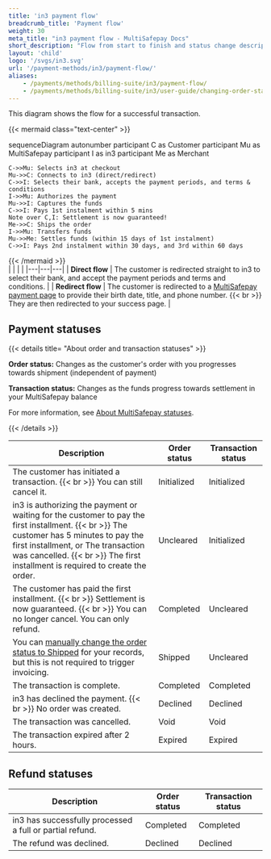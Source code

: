 ```yaml
---
title: 'in3 payment flow'
breadcrumb_title: 'Payment flow'
weight: 30
meta_title: "in3 payment flow - MultiSafepay Docs"
short_description: "Flow from start to finish and status change descriptions"
layout: 'child'
logo: '/svgs/in3.svg'
url: '/payment-methods/in3/payment-flow/'
aliases:
    - /payments/methods/billing-suite/in3/payment-flow/
    - /payments/methods/billing-suite/in3/user-guide/changing-order-status-to-shipped/
---
```


This diagram shows the flow for a successful transaction.

{{< mermaid class="text-center" >}}

sequenceDiagram
    autonumber
    participant C as Customer
    participant Mu as MultiSafepay
    participant I as in3
    participant Me as Merchant

    C->>Mu: Selects in3 at checkout
    Mu->>C: Connects to in3 (direct/redirect)
    C->>I: Selects their bank, accepts the payment periods, and terms & conditions
    I->>Mu: Authorizes the payment
    Mu->>I: Captures the funds
    C->>I: Pays 1st instalment within 5 mins
    Note over C,I: Settlement is now guaranteed!
    Me->>C: Ships the order 
    I->>Mu: Transfers funds 
    Mu->>Me: Settles funds (within 15 days of 1st instalment)
    C->>I: Pays 2nd instalment within 30 days, and 3rd within 60 days 

{{< /mermaid >}}
&nbsp;  
|  |  |  |
|---|---|---|
| **Direct flow** | The customer is redirected straight to in3 to select their bank, and accept the payment periods and terms and conditions. | 
| **Redirect flow** | The customer is redirected to a [MultiSafepay payment page](/payment-pages/) to provide their birth date, title, and phone number. {{< br >}} They are then redirected to your success page. | 

## Payment statuses

{{< details title= "About order and transaction statuses" >}}

**Order status:** Changes as the customer's order with you progresses towards shipment (independent of payment)

**Transaction status:** Changes as the funds progress towards settlement in your MultiSafepay balance

For more information, see [About MultiSafepay statuses](/about-payments/multisafepay-statuses/).

{{< /details >}}

| Description | Order status | Transaction status |
|---|---|---|
| The customer has initiated a transaction. {{< br >}} You can still cancel it. | Initialized   | Initialized  |
| in3 is authorizing the payment or waiting for the customer to pay the first installment. {{< br >}} The customer has 5 minutes to pay the first installment, or The transaction was cancelled. {{< br >}} The first installment is required to create the order. | Uncleared  | Initialized  |
| The customer has paid the first installment. {{< br >}} Settlement is now guaranteed. {{< br >}} You can no longer cancel. You can only refund. | Completed  | Uncleared  |
| You can [manually change the order status to Shipped](/about-payments/pay-later-shipped-status/) for your records, but this is not required to trigger invoicing.  | Shipped | Uncleared | 
| The transaction is complete. | Completed | Completed |
| in3 has declined the payment. {{< br >}} No order was created. | Declined | Declined |
| The transaction was cancelled. | Void | Void |
| The transaction expired after 2 hours. | Expired | Expired |

## Refund statuses

| Description  | Order status      | Transaction status |
|----|-----|-----|
| in3 has successfully processed a full or partial refund. | Completed    | Completed   |
| The refund was declined.  | Declined      | Declined   |


